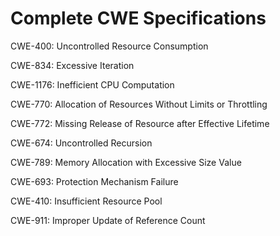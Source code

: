 

# Complete CWE Specifications

CWE-400: Uncontrolled Resource Consumption

CWE-834: Excessive Iteration

CWE-1176: Inefficient CPU Computation

CWE-770: Allocation of Resources Without Limits or Throttling

CWE-772: Missing Release of Resource after Effective Lifetime

CWE-674: Uncontrolled Recursion

CWE-789: Memory Allocation with Excessive Size Value

CWE-693: Protection Mechanism Failure

CWE-410: Insufficient Resource Pool

CWE-911: Improper Update of Reference Count